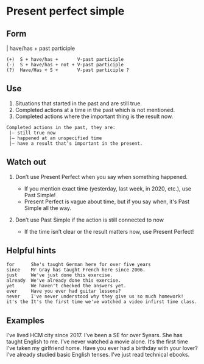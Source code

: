 # Present perfect simple

## Form

| have/has + past participle

```text
(+)  S + have/has +       V-past participle
(-)  S + have/has + not + V-past participle
(?)  Have/Has + S +       V-past participle ?
```

## Use

1. Situations that started in the past and are still true.
2. Completed actions at a time in the past which is not mentioned.
3. Completed actions where the important thing is the result now.

```text
Completed actions in the past, they are:
 |— still true now
 |— happened at an unspecified time
 |— have a result that’s important in the present.
```

## Watch out

1. Don’t use Present Perfect when you say when something happened.
    - If you mention exact time (yesterday, last week, in 2020, etc.), use Past Simple!
    - Present Perfect is vague about time, but if you say when, it's Past Simple all the way.

2. Don’t use Past Simple if the action is still connected to now
    - If the time isn’t clear or the result matters now, use Present Perfect!

## Helpful hints

```text
for      She's taught German here for over five years
since    Mr Gray has taught French here since 2006.
just     We've just done this exercise.
already  We've already done this exercise.
yet      We haven't checked the answers yet.
ever     Have you ever had guitar lessons?
never    I've never understood why they give us so much homework!
it's the It's the first time we've watched a video infirst time class.
```

## Examples

I’ve lived HCM city since 2017.
I’ve been a SE for over 5years.
She has taught English to me.
I’ve never watched a movie alone.
It’s the first time I’ve taken my girlfriend home.
Have you ever had a birthday with your lover?
I’ve already studied basic English tenses.
I’ve just read technical ebooks.

